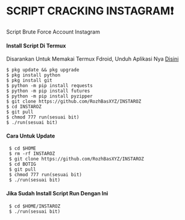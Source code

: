 # SCRIPT CRACKING INSTAGRAM❗
Script Brute Force Account Instagram

#### Install Script Di Termux
 Disarankan Untuk Memakai Termux Fdroid, Unduh Aplikasi Nya [Disini](https://f-droid.org/repo/com.termux_118.apk)
 ```
 $ pkg update && pkg upgrade
 $ pkg install python
 $ pkg install git
 $ python -m pip install requests
 $ python -m pip install futures
 $ python -m pip install pyzipper
 $ git clone https://github.com/RozhBasXYZ/INSTAROZ
 $ cd INSTAROZ
 $ git pull
 $ chmod 777 run(sesuai bit)
 $ ./run(sesuai bit)
 ```
#### Cara Untuk Update
 ```
  $ cd $HOME
  $ rm -rf INSTAROZ
  $ git clone https://github.com/RozhBasXYZ/INSTAROZ
  $ cd BOTIG
  $ git pull
  $ chmod 777 run(sesuai bit)
  $ ./run(sesuai bit)
 ```
#### Jika Sudah Install Script Run Dengan Ini
 ```
  $ cd $HOME/INSTAROZ
  $ ./run(sesuai bit)
